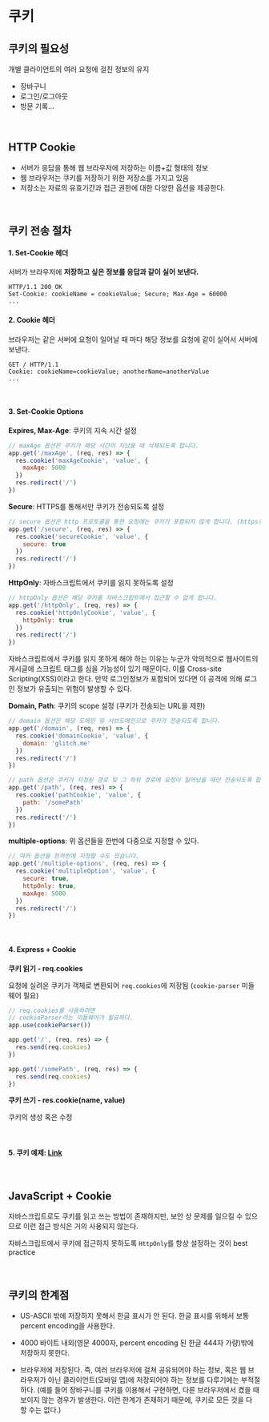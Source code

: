 # 쿠키

## 쿠키의 필요성

개별 클라이언트의 여러 요청에 걸친 정보의 유지

* 장바구니
* 로그인/로그아웃
* 방문 기록...

<br>

## HTTP Cookie

* 서버가 응답을 통해 웹 브라우저에 저장하는 이름+값 형태의 정보
* 웹 브라우저는 쿠키를 저장하기 위한 저장소를 가지고 있음
* 저장소는 자료의 유효기간과 접근 권한에 대한 다양한 옵션을 제공한다.

<br>

## 쿠키 전송 절차

#### 1. Set-Cookie 헤더

  서버가 브라우저에 **저장하고 싶은 정보를 응답과 같이 실어 보낸다.**

  ```
  HTTP/1.1 200 OK
  Set-Cookie: cookieName = cookieValue; Secure; Max-Age = 60000
  ...
  ```


#### 2. Cookie 헤더

  브라우저는 같은 서버에 요청이 일어날 때 마다 해당 정보를 요청에 같이 실어서 서버에 보낸다.

  ```
  GET / HTTP/1.1
  Cookie: cookieName=cookieValue; anotherName=anotherValue
  ...
  ```

<br>

#### 3. Set-Cookie Options

**Expires, Max-Age**: 쿠키의 지속 시간 설정

```js
// maxAge 옵션은 쿠키가 해당 시간이 지났을 때 삭제되도록 합니다.
app.get('/maxAge', (req, res) => {
  res.cookie('maxAgeCookie', 'value', {
    maxAge: 5000
  })
  res.redirect('/')
})
```

**Secure**: HTTPS를 통해서만 쿠키가 전송되도록 설정

```js
// secure 옵션은 http 프로토콜을 통한 요청에는 쿠키가 포함되지 않게 합니다. (https로 했을 때만 포함시킴)
app.get('/secure', (req, res) => {
  res.cookie('secureCookie', 'value', {
    secure: true
  })
  res.redirect('/')
})
```

**HttpOnly**: 자바스크립트에서 쿠키를 읽지 못하도록 설정

```js
// httpOnly 옵션은 해당 쿠키를 자바스크립트에서 접근할 수 없게 합니다.
app.get('/httpOnly', (req, res) => {
  res.cookie('httpOnlyCookie', 'value', {
    httpOnly: true
  })
  res.redirect('/')
})
```

자바스크립트에서 쿠키를 읽지 못하게 해야 하는 이유는 누군가 악의적으로 웹사이트의 게시글에 스크립트 태그를 심을 가능성이 있기 때문이다. 이를 Cross-site Scripting(XSS)이라고 한다. 만약 로그인정보가 포함되어 있다면 이 공격에 의해 로그인 정보가 유출되는 위험이 발생할 수 있다.

**Domain, Path**: 쿠키의 scope 설정 (쿠키가 전송되는 URL을 제한)

```js
// domain 옵션은 해당 도메인 및 서브도메인으로 쿠키가 전송되도록 합니다.
app.get('/domain', (req, res) => {
  res.cookie('domainCookie', 'value', {
    domain: 'glitch.me'
  })
  res.redirect('/')
})

// path 옵션은 쿠키가 지정된 경로 및 그 하위 경로에 요청이 일어났을 때만 전송되도록 합니다.
app.get('/path', (req, res) => {
  res.cookie('pathCookie', 'value', {
    path: '/somePath'
  })
  res.redirect('/')
})

```

**multiple-options**: 위 옵션들을 한번에 다중으로 지정할 수 있다.

```js
// 여러 옵션을 한꺼번에 지정할 수도 있습니다.
app.get('/multiple-options', (req, res) => {
  res.cookie('multipleOption', 'value', {
    secure: true,
    httpOnly: true,
    maxAge: 5000
  })
  res.redirect('/')
})
```

<br>

#### 4. Express + Cookie

**쿠키 읽기 - req.cookies**

요청에 실려온 쿠키가 객체로 변환되어 `req.cookies`에 저장됨 (`cookie-parser` 미들웨어 필요)

```js
// req.cookies를 사용하려면
// cookieParser라는 미들웨어가 필요하다.
app.use(cookieParser())

app.get('/', (req, res) => {
  res.send(req.cookies)
})

app.get('/somePath', (req, res) => {
  res.send(req.cookies)
})

```


**쿠키 쓰기 - res.cookie(name, value)**

쿠키의 생성 혹은 수정

<br>

#### 5. 쿠키 예제: [Link](https://glitch.com/edit/#!/wpsn-cookie-example)

<br>

## JavaScript + Cookie

자바스크립트로도 쿠키를 읽고 쓰는 방법이 존재하지만, 보안 상 문제를 일으킬 수 있으므로 이런 접근 방식은 거의 사용되지 않는다.

자바스크립트에서 쿠키에 접근하지 못하도록 `HttpOnly`를 항상 설정하는 것이 best practice

<br>

## 쿠키의 한계점

* US-ASCII 밖에 저장하지 못해서 한글 표시가 안 된다. 한글 표시를 위해서 보통 percent encoding을 사용한다.

* 4000 바이트 내외(영문 4000자, percent encoding 된 한글 444자 가량)밖에 저장하지 못한다.

* 브라우저에 저장된다. 즉, 여러 브라우저에 걸쳐 공유되어야 하는 정보, 혹은 웹 브라우저가 아닌 클라이언트(모바일 앱)에 저장되어야 하는 정보를 다루기에는 부적절하다. (예를 들어 장바구니를 쿠키를 이용해서 구현하면, 다른 브라우저에서 켰을 때 보이지 않는 경우가 발생한다. 이런 한계가 존재하기 때문에, 쿠키로 모든 것을 다 할 수는 없다.)
